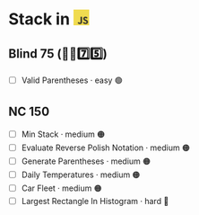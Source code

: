 # Stack in <img src="../../assets/jsLogo.png" style="height: 1em; vertical-align: top;">

## Blind 75 (🧑‍🦯7️⃣5️⃣)
- [ ] Valid Parentheses · easy 🟢  

## NC 150
- [ ] Min Stack · medium 🟠
- [ ] Evaluate Reverse Polish Notation · medium 🟠
- [ ] Generate Parentheses · medium 🟠
- [ ] Daily Temperatures · medium 🟠
- [ ] Car Fleet · medium 🟠
- [ ] Largest Rectangle In Histogram · hard 🔴